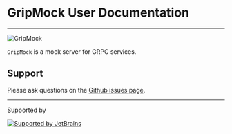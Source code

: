 # GripMock User Documentation

---

![GripMock](https://github.com/bavix/gripmock/assets/5111255/7fcbcacb-11f4-416c-b7a9-b022e4bb134a)

`GripMock` is a mock server for GRPC services.

## Support

Please ask questions on the [Github issues page](https://github.com/bavix/gripmock/issues).

---
Supported by

[![Supported by JetBrains](https://cdn.rawgit.com/bavix/development-through/46475b4b/jetbrains.svg)](https://www.jetbrains.com/)